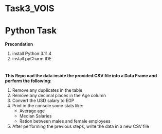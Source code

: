 # Task3_VOIS
# Python Task 
**Precondation** 
1. install Python 3.11.4
2. install pyCharm IDE
#
**This Repo oad the data inside the provided CSV file into a Data Frame and perform the following:**
1. Remove any duplicates in the table
2. Remove any decimal places in the Age column
3. Convert the USD salary to EGP
4. Print in the console some stats like:
	- Average age
	- Median Salaries
	- Ration between males and female employees
5. After performing the previous steps, write the data in a new CSV file
